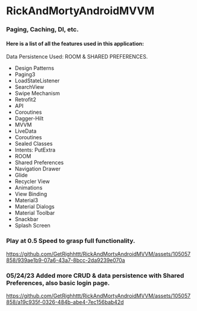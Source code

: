 # RickAndMortyAndroidMVVM
### Paging, Caching, DI, etc.

#### Here is a list of all the features used in this application:

Data Persistence Used: ROOM & SHARED PREFERENCES.

- Design Patterns
- Paging3
- LoadStateListener
- SearchView
- Swipe Mechanism
- Retrofit2
- API
- Coroutines
- Dagger-Hilt
- MVVM
- LiveData
- Coroutines
- Sealed Classes
- Intents: PutExtra
- ROOM
- Shared Preferences
- Navigation Drawer
- Glide
- Recycler View
- Animations
- View Binding
- Material3
- Material Dialogs
- Material Toolbar
- Snackbar
- Splash Screen

### Play at 0.5 Speed to grasp full functionality.
https://github.com/GetRighhttt/RickAndMortyAndroidMVVM/assets/105057858/939ae1b9-07a6-43a7-8bcc-2da9239e070a

### 05/24/23 Added more CRUD & data persistence with Shared Preferences, also basic login page.

https://github.com/GetRighhttt/RickAndMortyAndroidMVVM/assets/105057858/a19c935f-0326-484b-abe4-7ec156bab42d

